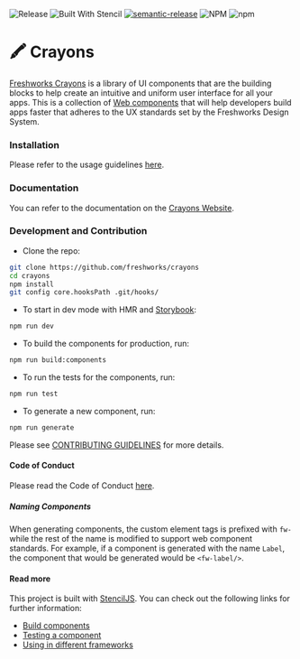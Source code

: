 
![Release](https://github.com/freshworks/crayons/workflows/Release/badge.svg) ![Built With Stencil](https://img.shields.io/badge/-Built%20With%20Stencil-16161d.svg?logo=data%3Aimage%2Fsvg%2Bxml%3Bbase64%2CPD94bWwgdmVyc2lvbj0iMS4wIiBlbmNvZGluZz0idXRmLTgiPz4KPCEtLSBHZW5lcmF0b3I6IEFkb2JlIElsbHVzdHJhdG9yIDE5LjIuMSwgU1ZHIEV4cG9ydCBQbHVnLUluIC4gU1ZHIFZlcnNpb246IDYuMDAgQnVpbGQgMCkgIC0tPgo8c3ZnIHZlcnNpb249IjEuMSIgaWQ9IkxheWVyXzEiIHhtbG5zPSJodHRwOi8vd3d3LnczLm9yZy8yMDAwL3N2ZyIgeG1sbnM6eGxpbms9Imh0dHA6Ly93d3cudzMub3JnLzE5OTkveGxpbmsiIHg9IjBweCIgeT0iMHB4IgoJIHZpZXdCb3g9IjAgMCA1MTIgNTEyIiBzdHlsZT0iZW5hYmxlLWJhY2tncm91bmQ6bmV3IDAgMCA1MTIgNTEyOyIgeG1sOnNwYWNlPSJwcmVzZXJ2ZSI%2BCjxzdHlsZSB0eXBlPSJ0ZXh0L2NzcyI%2BCgkuc3Qwe2ZpbGw6I0ZGRkZGRjt9Cjwvc3R5bGU%2BCjxwYXRoIGNsYXNzPSJzdDAiIGQ9Ik00MjQuNywzNzMuOWMwLDM3LjYtNTUuMSw2OC42LTkyLjcsNjguNkgxODAuNGMtMzcuOSwwLTkyLjctMzAuNy05Mi43LTY4LjZ2LTMuNmgzMzYuOVYzNzMuOXoiLz4KPHBhdGggY2xhc3M9InN0MCIgZD0iTTQyNC43LDI5Mi4xSDE4MC40Yy0zNy42LDAtOTIuNy0zMS05Mi43LTY4LjZ2LTMuNkgzMzJjMzcuNiwwLDkyLjcsMzEsOTIuNyw2OC42VjI5Mi4xeiIvPgo8cGF0aCBjbGFzcz0ic3QwIiBkPSJNNDI0LjcsMTQxLjdIODcuN3YtMy42YzAtMzcuNiw1NC44LTY4LjYsOTIuNy02OC42SDMzMmMzNy45LDAsOTIuNywzMC43LDkyLjcsNjguNlYxNDEuN3oiLz4KPC9zdmc%2BCg%3D%3D&colorA=16161d&style=flat-square) [![semantic-release](https://img.shields.io/badge/%20%20%F0%9F%93%A6%F0%9F%9A%80-semantic--release-e10079.svg)](https://github.com/semantic-release/semantic-release) ![NPM](https://img.shields.io/npm/l/@freshworks/crayons) ![npm](https://img.shields.io/npm/dw/@freshworks/crayons)


# 🖍️ Crayons
[Freshworks Crayons](https://crayons.freshworks.com) is a library of UI components that are the building blocks to help create an intuitive and uniform user interface for all your apps. This is a collection of [Web components](https://developer.mozilla.org/en-US/docs/Web/Web_Components) that will help developers build apps faster that adheres to the UX standards set by the Freshworks Design System.

### Installation

Please refer to the usage guidelines [here](./src/readme.md).

### Documentation

You can refer to the documentation on the [Crayons Website](https://crayons.freshworks.com).

### Development and Contribution

 - Clone the repo:

```bash
git clone https://github.com/freshworks/crayons
cd crayons
npm install
git config core.hooksPath .git/hooks/
```

 - To start in dev mode with HMR and [Storybook](https://storybook.js.org/):

```bash
npm run dev
```

 - To build the components for production, run:

```bash
npm run build:components
```

 - To run the tests for the components, run:

```bash
npm run test
```

 - To generate a new component, run:

```bash
npm run generate
```

Please see [CONTRIBUTING GUIDELINES](CONTRIBUTING.md) for more details. 

#### Code of Conduct

Please read the Code of Conduct [here](CODE_OF_CONDUCT.md).


##### Naming Components

When generating components, the custom element tags is prefixed with `fw-` while the rest of the name is modified to support web component standards. For example, if a component is generated with the name `Label`, the component that would be generated would be `<fw-label/>`.

#### Read more

This project is built with [StencilJS](https://stenciljs.com/). You can check out the following links for further information:

- [Build components](https://stenciljs.com/docs/decorators)
- [Testing a component](https://stenciljs.com/docs/testing-overview) 
- [Using in different frameworks](https://stenciljs.com/docs/overview)

